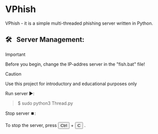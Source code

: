 # VPhish
VPhish - it is a simple multi-threaded phishing server written in Python.

## :hammer_and_wrench: &nbsp; Server Management:

> [!IMPORTANT]
> Before you begin, change the IP-addres server in the "fish.bat" file!

> [!CAUTION]
> Use this project for introductory and educational purposes only

Run server ▶️:
> $ sudo python3 Thread.py

Stop server ⏹️:

To stop the server, press <button name="button">Ctrl</button> + <button name="button">C</button> .
